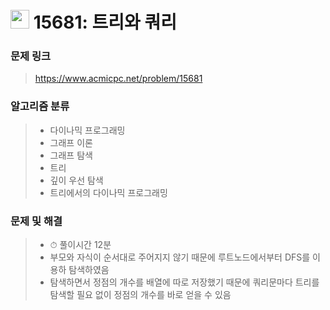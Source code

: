 # <img src="https://d2gd6pc034wcta.cloudfront.net/tier/11.svg" width="30">  15681: 트리와 쿼리

### 문제 링크

> https://www.acmicpc.net/problem/15681



### 알고리즘 분류

>- 다이나믹 프로그래밍
>- 그래프 이론
>- 그래프 탐색
>- 트리
>- 깊이 우선 탐색
>- 트리에서의 다이나믹 프로그래밍



### 문제 및 해결

>- ⏱ 풀이시간 12분
>- 부모와 자식이 순서대로 주어지지 않기 때문에 루트노드에서부터 DFS를 이용하 탐색하였음
>- 탐색하면서 정점의 개수를 배열에 따로 저장했기 때문에 쿼리문마다 트리를 탐색할 필요 없이 정점의 개수를 바로 얻을 수 있음

